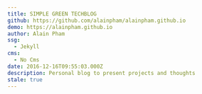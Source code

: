 ```yaml
---
title: SIMPLE GREEN TECHBLOG
github: https://github.com/alainpham/alainpham.github.io
demo: https://alainpham.github.io
author: Alain Pham
ssg:
  - Jekyll
cms:
  - No Cms
date: 2016-12-16T09:55:03.000Z
description: Personal blog to present projects and thoughts
stale: true
---
```


